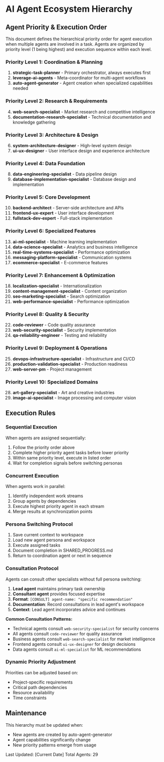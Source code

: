 # AI Agent Ecosystem Hierarchy

## Agent Priority & Execution Order

This document defines the hierarchical priority order for agent execution when multiple agents are involved in a task. Agents are organized by priority level (1 being highest) and execution sequence within each level.

### **Priority Level 1: Coordination & Planning**
1. **strategic-task-planner** - Primary orchestrator, always executes first
2. **leverage-ai-agents** - Meta-coordinator for multi-agent workflows
3. **auto-agent-generator** - Agent creation when specialized capabilities needed

### **Priority Level 2: Research & Requirements**
4. **web-search-specialist** - Market research and competitive intelligence
5. **documentation-research-specialist** - Technical documentation and knowledge gathering

### **Priority Level 3: Architecture & Design**
6. **system-architecture-designer** - High-level system design
7. **ui-ux-designer** - User interface design and experience architecture

### **Priority Level 4: Data Foundation**
8. **data-engineering-specialist** - Data pipeline design
9. **database-implementation-specialist** - Database design and implementation

### **Priority Level 5: Core Development**
10. **backend-architect** - Server-side architecture and APIs
11. **frontend-ux-expert** - User interface development
12. **fullstack-dev-expert** - Full-stack implementation

### **Priority Level 6: Specialized Features**
13. **ai-ml-specialist** - Machine learning implementation
14. **data-science-specialist** - Analytics and business intelligence
15. **real-time-systems-specialist** - Performance optimization
16. **messaging-platform-specialist** - Communication systems
17. **ecommerce-specialist** - E-commerce features

### **Priority Level 7: Enhancement & Optimization**
18. **localization-specialist** - Internationalization
19. **content-management-specialist** - Content organization
20. **seo-marketing-specialist** - Search optimization
21. **web-performance-specialist** - Performance optimization

### **Priority Level 8: Quality & Security**
22. **code-reviewer** - Code quality assurance
23. **web-security-specialist** - Security implementation
24. **qa-reliability-engineer** - Testing and reliability

### **Priority Level 9: Deployment & Operations**
25. **devops-infrastructure-specialist** - Infrastructure and CI/CD
26. **production-validation-specialist** - Production readiness
27. **web-server-pm** - Project management

### **Priority Level 10: Specialized Domains**
28. **art-gallery-specialist** - Art and creative industries
29. **image-ai-specialist** - Image processing and computer vision

## Execution Rules

### **Sequential Execution**
When agents are assigned sequentially:
1. Follow the priority order above
2. Complete higher priority agent tasks before lower priority
3. Within same priority level, execute in listed order
4. Wait for completion signals before switching personas

### **Concurrent Execution**
When agents work in parallel:
1. Identify independent work streams
2. Group agents by dependencies
3. Execute highest priority agent in each stream
4. Merge results at synchronization points

### **Persona Switching Protocol**
1. Save current context to workspace
2. Load new agent persona and workspace
3. Execute assigned tasks
4. Document completion in SHARED_PROGRESS.md
5. Return to coordination agent or next in sequence

### **Consultation Protocol**
Agents can consult other specialists without full persona switching:

1. **Lead agent** maintains primary task ownership
2. **Consultant agent** provides focused expertise
3. **Format**: `[CONSULT] agent-name: "specific recommendation"`
4. **Documentation**: Record consultations in lead agent's workspace
5. **Context**: Lead agent incorporates advice and continues

**Common Consultation Patterns:**
- Technical agents consult `web-security-specialist` for security concerns
- All agents consult `code-reviewer` for quality assurance
- Business agents consult `web-search-specialist` for market intelligence
- Frontend agents consult `ui-ux-designer` for design decisions
- Data agents consult `ai-ml-specialist` for ML recommendations

### **Dynamic Priority Adjustment**
Priorities can be adjusted based on:
- Project-specific requirements
- Critical path dependencies
- Resource availability
- Time constraints

## Maintenance

This hierarchy must be updated when:
- New agents are created by auto-agent-generator
- Agent capabilities significantly change
- New priority patterns emerge from usage

Last Updated: [Current Date]
Total Agents: 29